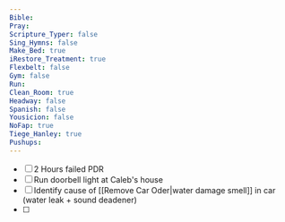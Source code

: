 ```yaml
---
Bible: 
Pray: 
Scripture_Typer: false
Sing_Hymns: false
Make_Bed: true
iRestore_Treatment: true
Flexbelt: false
Gym: false
Run: 
Clean_Room: true
Headway: false
Spanish: false
Yousicion: false
NoFap: true
Tiege_Hanley: true
Pushups:
---
```


- [ ] 2 Hours failed PDR
- [ ] Run doorbell light at Caleb's house
- [ ] Identify cause of [[Remove Car Oder|water damage smell]] in car (water leak + sound deadener)
- [ ]  